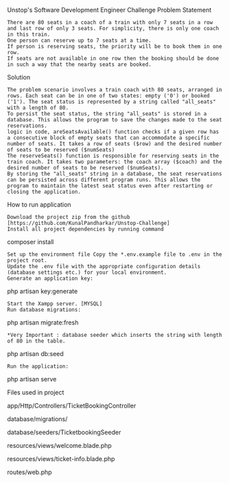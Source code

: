 Unstop's Software Development Engineer Challenge
Problem Statement

    There are 80 seats in a coach of a train with only 7 seats in a row and last row of only 3 seats. For simplicity, there is only one coach in this train.
    One person can reserve up to 7 seats at a time.
    If person is reserving seats, the priority will be to book them in one row.
    If seats are not available in one row then the booking should be done in such a way that the nearby seats are booked.

Solution

    The problem scenario involves a train coach with 80 seats, arranged in rows. Each seat can be in one of two states: empty ('0') or booked ('1'). The seat status is represented by a string called "all_seats" with a length of 80.
    To persist the seat status, the string "all_seats" is stored in a database. This allows the program to save the changes made to the seat reservations.
    logic in code, areSeatsAvailable() function checks if a given row has a consecutive block of empty seats that can accommodate a specific number of seats. It takes a row of seats ($row) and the desired number of seats to be reserved ($numSeats)
    The reserveSeats() function is responsible for reserving seats in the train coach. It takes two parameters: the coach array ($coach) and the desired number of seats to be reserved ($numSeats).
    By storing the "all_seats" string in a database, the seat reservations can be persisted across different program runs. This allows the program to maintain the latest seat status even after restarting or closing the application.

How to run application

    Download the project zip from the github [https://github.com/KunalPandharkar/Unstop-Challenge]
    Install all project dependencies by running command

  composer install

    Set up the environment file Copy the *.env.example file to .env in the project root.
    Update the .env file with the appropriate configuration details (database settings etc.) for your local environment.
    Generate an application key:

  php artisan key:generate

    Start the Xampp server. [MYSQL]
    Run database migrations:

  php artisan migrate:fresh

    *Very Important : database seeder which inserts the string with length of 80 in the table.

  php artisan db:seed

    Run the application:

  php artisan serve

Files used in project

app/Http/Controllers/TicketBookingController

database/migrations/

database/seeders/TicketbookingSeeder

resources/views/welcome.blade.php

resources/views/ticket-info.blade.php

routes/web.php
